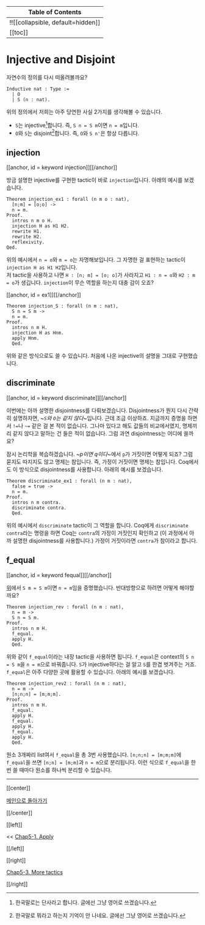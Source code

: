 | Table of Contents |
|-------------------|
|!![[collapsible, default=hidden]]  |
|[[toc]]|

# Injective and Disjoint

자연수의 정의를 다시 떠올려볼까요?

```haskell, line_num
Inductive nat : Type :=
  | O
  | S (n : nat).
```

위의 정의에서 저희는 아주 당연한 사실 2가지를 생각해볼 수 있습니다.

- `S`는 injective[^inj]합니다. 즉, `S n = S m`이면 `n = m`입니다.
- `O`와 `S`는 disjoint[^disj]합니다. 즉, `O`와 `S n'`은 항상 다릅니다.

[^inj]: 한국말로는 단사라고 합니다. 글에선 그냥 영어로 쓰겠습니다.

[^disj]: 한국말로 뭐라고 하는지 기억이 안 나네요. 글에선 그냥 영어로 쓰겠습니다.

## injection

[[anchor, id = keyword injection]][[/anchor]]

방금 설명한 injective를 구현한 tactic이 바로 `injection`입니다. 아래의 예시를 보겠습니다.

```haskell, line_num
Theorem injection_ex1 : forall (n m o : nat),
  [n;m] = [o;o] ->
  n = m.
Proof.
  intros n m o H.
  injection H as H1 H2.
  rewrite H1.
  rewrite H2.
  reflexivity.
Qed.
```

위의 예시에서 `n = o`와 `m = o`는 자명해보입니다. 그 자명한 걸 표현하는 tactic이 `injection H as H1 H2`입니다.\
저 tactic을 사용하고 나면 `H : [n; m] = [o; o]`가 사라지고 `H1 : n = o`와 `H2 : m = o`가 생깁니다. `injection`이 무슨 역할을 하는지 대충 감이 오죠?

[[anchor, id = ex1]][[/anchor]]

```haskell, line_num
Theorem injection_S : forall (n m : nat),
  S n = S m ->
  n = m.
Proof.
  intros n m H.
  injection H as Hnm.
  apply Hnm.
  Qed.
```

위와 같은 방식으로도 쓸 수 있습니다. 처음에 나온 injective의 설명을 그대로 구현했습니다.

## discriminate

[[anchor, id = keyword discriminate]][[/anchor]]

이번에는 아까 설명한 disjointness를 다뤄보겠습니다. Disjointness가 뭔지 다시 간략히 설명하자면, ~_`S`와 `O`는 같지 않다_~입니다. 근데 조금 이상하죠. 지금까지 증명을 하면서 `!=`나 `~=` 같은 걸 본 적이 없습니다. 그나마 있다고 해도 값들의 비교에서였지, 명제끼리 같지 않다고 말하는 건 들은 적이 없습니다. 그럼 과연 disjointness는 어디에 쓸까요?

잠시 논리학을 복습하겠습니다. ~_p이면 q이다_~에서 `p`가 거짓이면 어떻게 되죠? 그럼 묻지도 따지지도 않고 명제는 참입니다. 즉, 가정이 거짓이면 명제는 참입니다. Coq에서도 이 방식으로 disjointness를 사용합니다. 아래의 예시를 보겠습니다.

```haskell, line_num
Theorem discriminate_ex1 : forall (n m : nat),
  false = true ->
  n = m.
Proof.
  intros n m contra.
  discriminate contra.
  Qed.
```

위의 예시에서 `discriminate` tactic이 그 역할을 합니다. Coq에게 `discriminate contra`라는 명령을 하면 Coq는 `contra`의 가정이 거짓인지 확인하고 (이 과정에서 아까 설명한 disjointness를 사용합니다.) 가정이 거짓이라면 `contra`가 참이라고 합니다.

## f_equal

[[anchor, id = keyword fequal]][[/anchor]]

[위](#ex1)에서 `S m = S m`이면 `n = m`임을 증명했습니다. 반대방향으로 하려면 어떻게 해야할까요?

```haskell, line_num
Theorem injection_rev : forall (n m : nat),
  n = m ->
  S n = S m.
Proof.
  intros n m H.
  f_equal.
  apply H.
  Qed.
```

위와 같이 `f_equal`이라는 내장 tactic을 사용하면 됩니다. `f_equal`은 context의 `S n = S m`을 `n = m`으로 바꿔줍니다. `S`가 injective하다는 걸 알고 `S`를 한겹 벗겨주는 거죠. `f_equal`은 아주 다양한 곳에 활용할 수 있습니다. 아래의 예시를 보겠습니다.

```haskell, line_num
Theorem injection_rev2 : forall (n m : nat),
  n = m ->
  [n;n;n] = [m;m;m].
Proof.
  intros n m H.
  f_equal.
  apply H.
  f_equal.
  apply H.
  f_equal.
  apply H.
  Qed.
```

원소 3개짜리 list여서 `f_equal`을 총 3번 사용했습니다. `[n;n;n] = [m;m;m]`에 `f_equal`을 쓰면 `[n;n] = [m;m]`과 `n = m`으로 분리됩니다. 이런 식으로 `f_equal`을 한번 쓸 때마다 원소를 하나씩 분리할 수 있습니다.

---

[[center]]

[메인으로 돌아가기](index.html)

[[/center]]

[[left]]

<< [Chap5-1. Apply](Chap5-1.html)

[[/left]]

[[right]]

[Chap5-3. More tactics](Chap5-3.html)

[[/right]]